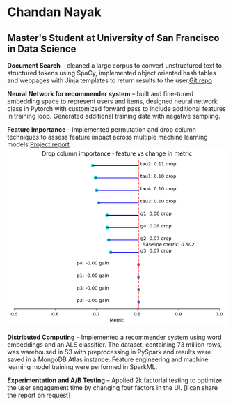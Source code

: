 # Chandan Nayak
## Master's Student at University of San Francisco in Data Science



**Document Search** – cleaned a large corpus to convert unstructured text to structured tokens using SpaCy, implemented object oriented hash tables and webpages with Jinja templates to return results to the user.[Git repo](https://github.com/nayakchandan/hash_search/tree/main)


**Neural Network for recommender system** – built and fine-tuned embedding space to represent users and items, designed neural network class in Pytorch with customized forward pass to include additional features in training loop. Generated additional training data with negative sampling.

**Feature Importance** – implemented permutation and drop column techniques to assess feature impact across multiple machine learning models.[Project report](featimp.pdf) 
![](/images/image.png) 

**Distributed Computing** – Implemented a recommender system using word embeddings and an ALS classifier. The dataset, containing 73 million rows, was warehoused in S3 with preprocessing in PySpark and results were saved in a MongoDB Atlas instance. Feature engineering and machine learning model training were performed in SparkML.


**Experimentation and A/B Testing** – Applied 2k factorial testing to optimize the user engagement time by changing four factors in the UI. [I can share the report on request]
